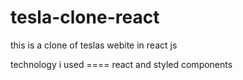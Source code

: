 # tesla-clone-react  
this is a clone of teslas webite in react js

technology i used ==== react and styled components
 
